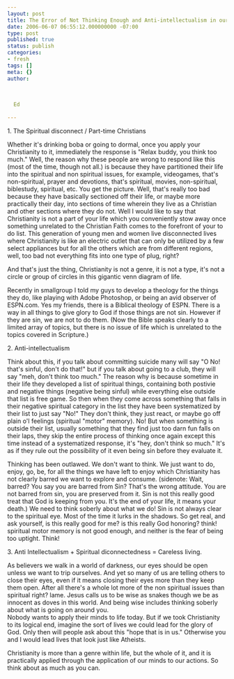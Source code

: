 ```yaml
---
layout: post
title: The Error of Not Thinking Enough and Anti-intellectualism in our generation.
date: 2006-06-07 06:55:12.000000000 -07:00
type: post
published: true
status: publish
categories:
- fresh
tags: []
meta: {}
author:
  
  
  
  Ed
  
---
```

<p>1. The Spiritual disconnect / Part-time Christians</p>
<p>Whether it&#39;s drinking boba or going to dormal, once you apply your Christianity to it, immediately the response is &quot;Relax buddy, you think too much.&quot; Well, the reason why these people are wrong to respond like this (most of the time, though not all.) is because they have partitioned their life into the spiritual and non spiritual issues, for example, videogames, that&#39;s non-spiritual, prayer and devotions, that&#39;s spiritual, movies, non-spiritual, biblestudy, spiritual, etc. You get the picture. Well, that&#39;s really too bad because they have basically sectioned off their life, or maybe more practically their day, into sections of time wherein they live as a Christian and other sections where they do not. Well I would like to say that Christianity is not a part of your life which you conveniently stow away once something unrelated to the Christian Faith comes to the forefront of your to do list. This generation of young men and women live disconnected lives where Christianity is like an electric outlet that can only be utilized by a few select appliances but for all the others which are from different regions, well, too bad not everything fits into one type of plug, right?</p>
<p>And that&#39;s just the thing, Christianity is not a genre, it is not a type, it&#39;s not a circle or group of circles in this gigantic venn diagram of life.</p>
<p>Recently in smallgroup I told my guys to develop a theology for the things they do, like playing with Adobe Photoshop, or being an avid observer of ESPN.com. Yes my friends, there is a Biblical theology of ESPN. There is a way in all things to give glory to God if those things are not sin. However if they are sin, we are not to do them. (Now the Bible speaks clearly to a limited array of topics, but there is no issue of life which is unrelated to the topics covered in Scripture.)</p>
<p>2. Anti-intellectualism</p>
<p>Think about this, if you talk about committing suicide many will say &quot;O No! that&#39;s sinful, don&#39;t do that!&quot; but if you talk about going to a club, they will say &quot;meh, don&#39;t think too much.&quot; The reason why is because sometime in their life they developed a list of spiritual things, containing both postivie and negative things (negative being sinful) while everything else outside that list is free game. So then when they come across something that falls in their negative spiritual category in the list they have been systematized by their list to just say &quot;No!&quot; They don&#39;t think, they just react, or maybe go off plain o&#39;l feelings (spiritual &quot;motor&quot; memory). No! But when something is outside their list, usually something that they find just too darn fun falls on their laps, they skip the entire process of thinking once again except this time instead of a systematized response, it&#39;s &quot;hey, don&#39;t think so much.&quot; It&#39;s as if they rule out the possibility of it even being sin before they evaluate it.</p>
<p>Thinking has been outlawed. We don&#39;t want to think. We just want to do, enjoy, go, be, for all the things we have left to enjoy which Christianity has not clearly barred we want to explore and consume. (sidenote: Wait, barred? You say you are barred from Sin? That&#39;s the wrong attitude. You are not barred from sin, you are preserved from it. Sin is not this really good treat that God is keeping from you. It&#39;s the end of your life, it means your death.) We need to think soberly about what we do! Sin is not always clear to the spiritual eye. Most of the time it lurks in the shadows. So get real, and ask yourself, is this really good for me? is this really God honoring? think! spiritual motor memory is not good enough, and neither is the fear of being too uptight. Think!</p>
<p>3. Anti Intellectualism + Spiritual diconnectedness = Careless living.</p>
<p>As believers we walk in a world of darkness, our eyes should be open unless we want to trip ourselves. And yet so many of us are telling others to close their eyes, even if it means closing their eyes more than they keep them open. After all there&#39;s a whole lot more of the non spiritual issues than spiritual right? lame. Jesus calls us to be wise as snakes though we be as innocent as doves in this world. And being wise includes thinking soberly about what is going on around you.<br />
Nobody wants to apply their minds to life today. But if we took Christianity to its logical end, imagine the sort of lives we could lead for the glory of God. Only then will people ask about this &quot;hope that is in us.&quot; Otherwise you and I would lead lives that look just like Atheists.</p>
<p>Christianity is more than a genre within life, but the whole of it, and it is practically applied through the application of our minds to our actions. So think about as much as you can.</p>
